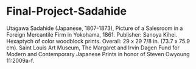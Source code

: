 # Final-Project-Sadahide
Utagawa Sadahide (Japanese, 1807-1873), Picture of a Salesroom in a Foreign Mercantile Firm in Yokohama, 1861. Publisher: Sanoya Kihei. Hexaptych of color woodblock prints. Overall: 29 x 29 7/8 in. (73.7 x 75.9 cm). Saint Louis Art Museum, The Margaret and Irvin Dagen Fund for Modern and Contemporary Japanese Prints in honor of Steven Owyoung 11:2009a-f.
